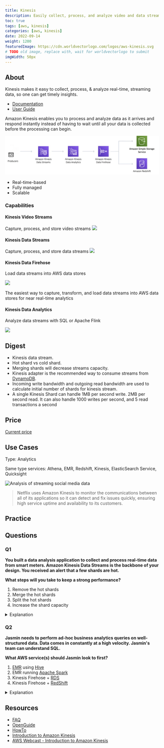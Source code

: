 ```yaml
---
title: Kinesis
description: Easily collect, process, and analyze video and data streams in real time
toc: true
tags: [aws, kinesis]
categories: [aws, kinesis]
date: 2022-09-14
weight: 1200
featuredImage: https://cdn.worldvectorlogo.com/logos/aws-kinesis.svg
# TODO old image, replace with, wait for worldvectorlogo to submit
imgWidth: 50px
---
```


## About

Kinesis makes it easy to collect, process, & analyze real-time, streaming data, so one can get timely insights.

- [Documentation](https://aws.amazon.com/kinesis/)
- [User Guide](https://docs.aws.amazon.com/kinesis/?id=docs_gateway)

Amazon Kinesis enables you to process and analyze data as it arrives and respond instantly instead of having to wait until all your data is collected before the processing can begin.

![Kinesis flow](img/kinesis-flow.png)

- Real-time-based
- Fully managed
- Scalable

### Capabilities

#### Kinesis Video Streams

Capture, process, and store video streams
![](https://d1.awsstatic.com/Products/product-name/diagrams/product-page-diagram_Amazon-Kinesis-video-streams_how-it-works.5f5eaca85b3026303a5c3f34ef004c0a136bc526.png)

#### Kinesis Data Streams

Capture, process, and store data streams
  ![](https://d1.awsstatic.com/Products/product-name/diagrams/product-page-diagram_Amazon-Kinesis-Data-Streams.074de94302fd60948e1ad070e425eeda73d350e7.png)

#### Kinesis Data Firehose

Load data streams into AWS data stores

![](https://d1.awsstatic.com/architecture-diagrams/product-page-diagram_Amazon-Kinesis_Data_Firehose%402x-updated.d7e297e0f79ee1a2dfe22d105fd53195e43ccfa4.png)

The easiest way to capture, transform, and load data streams into AWS data stores for near real-time analytics

#### Kinesis Data Analytics

Analyze data streams with SQL or Apache Flink

![](https://d1.awsstatic.com/architecture-diagrams/Product-Page-Diagram_Kinesis-Data-Analytics-How-it-Works%402x-updated.7340988926f37d36097e2f9099483e7e67692deb.png)

## Digest

- Kinesis data stream.
- Hot shard vs cold shard.
- Merging shards will decrease streams capacity.
- Kinesis adapter is the recommended way to consume streams from [DynamoDB](../dynamodb).
- Incoming write bandwidth and outgoing read bandwidth are used to calculate initial number of shards for kinesis stream.
- A single Kinesis Shard can handle 1MB per second write. 2MB per second read. It can also handle 1000 writes per second, and 5 read transactions a second

## Price

[Current price](https://aws.amazon.com/kinesis/pricing/)

## Use Cases

Type: Analytics

Same type services: Athena, EMR, Redshift, Kinesis, Elasti­cSearch Service, Quicksight

![Analysis of streaming social media data](https://d1.awsstatic.com/Products/product-name/diagrams/product-page-diagram_Amazon-Kinesis_Build-real-time-Applications.804a73506cb53369cb137d94218457382bc1b59a.png)

> Netflix uses Amazon Kinesis to monitor the communications between all of its applications so it can detect and fix issues quickly, ensuring high service uptime and availability to its customers.

## Practice

[](sessionizing-clickstream-data-kinesis-data-analytics)

## Questions

### Q1

**You built a data analysis application to collect and process real-time data from smart meters. Amazon Kinesis Data Streams is the backbone of your design. You received an alert that a few shards are hot.**

**What steps will you take to keep a strong performance?**

1. Remove the hot shards
1. Merge the hot shards
1. Split the hot shards
1. Increase the shard capacity

<details>
<summary>Explanation</summary>
<div>

[https://docs.aws.amazon.com/streams/latest/dev/kinesis-using-sdk-java-resharding-strategies.html](https://docs.aws.amazon.com/streams/latest/dev/kinesis-using-sdk-java-resharding-strategies.html)

Split the hot shards

<mark style="color:white">3</mark>
</div>
</details>

### Q2

**Jasmin needs to perform ad-hoc business analytics queries on well-structured data. Data comes in constantly at a high velocity. Jasmin's team can understand SQL.**

**What AWS service(s) should Jasmin look to first?**

1. [EMR](https://aws.amazon.com/emr/) using [Hive](https://aws.amazon.com/emr/features/hive/)
2. EMR running [Apache Spark](https://aws.amazon.com/emr/features/spark/)
3. Kinesis Firehose + [RDS](https://aws.amazon.com/rds/)
4. Kinesis Firehose + [RedShift](https://aws.amazon.com/redshift/)

<details>
<summary>Explanation</summary>
<div>

RedShift supports ad-hoc queries over well-structured data using a SQL-compliant wire protocol

<https://aws.amazon.com/kinesis/data-firehose/features/>

<mark style="color:white">4</mark>
</div>
</details>

## Resources

- [FAQ](https://aws.amazon.com/kinesis/streams/fags/)
- [OpenGuide](https://github.com/open-guides/og-aws#inesis-streams)
- [HowTo](https://docs.aws.amazon.com/streams/latest/dev/examples.html)
- [Introduction to Amazon Kinesis](https://www.youtube.com/watch?v=MbEfiX4sMXc)
- [AWS Webcast - Introduction to Amazon Kinesis](https://www.youtube.com/watch?v=FxCF34txNfk)
